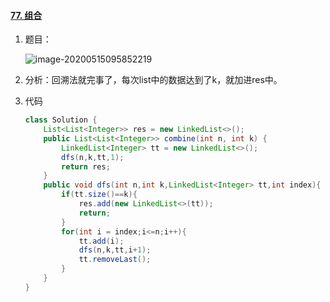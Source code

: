 #### [77. 组合](https://leetcode-cn.com/problems/combinations/)

1. 题目：

   ![image-20200515095852219](https://i.loli.net/2020/05/15/jzPaJsT9ZGxWI81.png)

2. 分析：回溯法就完事了，每次list中的数据达到了k，就加进res中。

3. 代码

   ```java
   class Solution {
       List<List<Integer>> res = new LinkedList<>();
       public List<List<Integer>> combine(int n, int k) {
           LinkedList<Integer> tt = new LinkedList<>();
           dfs(n,k,tt,1);
           return res;
       }
       public void dfs(int n,int k,LinkedList<Integer> tt,int index){
           if(tt.size()==k){
               res.add(new LinkedList<>(tt));
               return;
           }
           for(int i = index;i<=n;i++){
               tt.add(i);
               dfs(n,k,tt,i+1);
               tt.removeLast();
           }
       }
   }
   ```

   